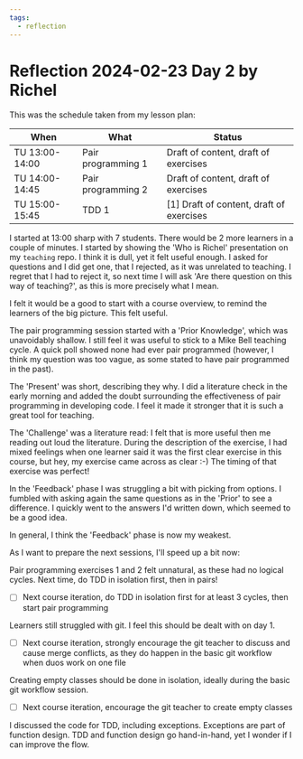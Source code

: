 ```yaml
---
tags:
  - reflection
---
```


# Reflection 2024-02-23 Day 2 by Richel

This was the schedule taken from my lesson plan:

When          |What              |Status
--------------|------------------|-----------------------------------------
TU 13:00-14:00|Pair programming 1|Draft of content, draft of exercises
TU 14:00-14:45|Pair programming 2|Draft of content, draft of exercises
TU 15:00-15:45|TDD 1             |[1] Draft of content, draft of exercises

I started at 13:00 sharp with 7 students. There would be 2 more learners
in a couple of minutes. I started by showing the 'Who is Richel'
presentation on my `teaching` repo. I think it is dull, yet it felt useful
enough. I asked for questions and I did get one, that I rejected, as
it was unrelated to teaching. I regret that I had to reject it,
so next time I will ask 'Are there question on this way of teaching?',
as this is more precisely what I mean.

I felt it would be a good to start with a course overview,
to remind the learners of the big picture.
This felt useful.

The pair programming session started with a 'Prior Knowledge',
which was unavoidably shallow. I still feel it was useful to
stick to a Mike Bell teaching cycle. A quick poll showed
none had ever pair programmed (however, I think my question
was too vague, as some stated to have pair programmed in the past).

The 'Present' was short, describing they why.
I did a literature check in the early morning
and added the doubt surrounding the effectiveness of pair programming
in developing code. I feel it made it stronger that it is such a great
tool for teaching.

The 'Challenge' was a literature read:
I felt that is more useful then me reading out loud the literature.
During the description of the exercise,
I had mixed feelings when one learner said
it was the first clear exercise in this course,
but hey, my exercise came across as clear :-)
The timing of that exercise was perfect!

In the 'Feedback' phase I was struggling a bit with picking from options.
I fumbled with asking again the same questions as in the 'Prior'
to see a difference. I quickly went to the answers I'd written
down, which seemed to be a good idea.

In general, I think the 'Feedback' phase is now my weakest.

As I want to prepare the next sessions, I'll speed up a bit now:

Pair programming exercises 1 and 2 felt unnatural,
as these had no logical cycles.
Next time, do TDD in isolation first, then in pairs!

- [ ] Next course iteration, do TDD in isolation first for at least 3 cycles,
      then start pair programming

Learners still struggled with git. I feel this should be dealt with on day 1.

- [ ] Next course iteration, strongly encourage the git teacher to discuss
      and cause merge conflicts, as they do happen in the basic
      git workflow when duos work on one file

Creating empty classes should be done in isolation, ideally during the
basic git workflow session.

- [ ] Next course iteration, encourage the git teacher to create
      empty classes

I discussed the code for TDD, including exceptions.
Exceptions are part of function design.
TDD and function design go hand-in-hand,
yet I wonder if I can improve the flow.
